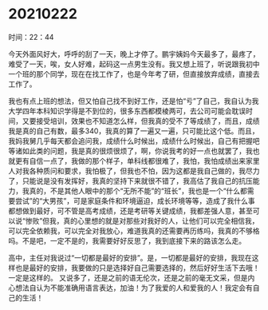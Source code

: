 # 20210222

时间：22：44

今天外面风好大，呼呼的刮了一天，晚上才停了。鹏宇姨妈今天最多了，最疼了，难受了一天，唉，女人好难，起码这一点男生没有。我又想上班了，听说跟我初中一个班的那个同学，现在在找工作了，也是今年考了研，但直接放弃成绩，直接去工作了。

我也有点上班的想法，但又怕自己找不到好工作，还是怕“亏”了自己，我自认为我大学四年本科知识学得是不到位的，很多东西都模棱两可，去公司可能会耽误时间，又要接受培训，效果也不知道怎么样，但我真的受不了等成绩了，而且，成绩我是真的自己有数，最多340，我真的算了一遍又一遍，只可能比这个低。而且，我妈我舅几乎每天都会追问我，成绩什么时候出，成绩什么时候出，自己有把握吧等诸如此类的问题，我是真的很烦很烦了，啊，你说我考的好一点也就罢了，我也就更有自信一点了，我做的那个样子，单科线都很难了，我怕，我怕成绩出来家里人对我各种质问和要求，我怕极了，但我也不怕，因为这都是我自己做的，我尽力了，只能说是没有发挥好，我真的坚持下来就很不错了，我高估了我自己的抗压能力，我真的，不是其他人眼中的那个“无所不能”的“班长”，我也是一个“什么都需要尝试”的“大男孩”，可是家庭条件和环境逼迫，成长环境等等，造成了我什么事都想做到最好，可不管是高考成绩，还是考研等关键成绩，我都差强人意，甚至可以说“惨败”但我，真的心里想的就是对那些对我好的人，让他们可以完全相信我，可以完全依赖我，可以完全对我放心，难道我真的还需要再历练吗，我真的不够格吗。不是吧，一定不是的，我需要好好反思了，我到底接下来的路该怎么走。

高中，主任对我说过“一切都是最好的安排”。是，一切都是最好的安排，我现在这样也是最好的安排，我要做的只是选择好自己需要选择的，然后好好生活下去哦！一定是这样的。
又说多了，还是之前的语无伦次，还是之前的毫无文采，但是内心想法自认为不能准确用语言表达，加油！为了我爱的人和爱我的人！我定会有自己的生活！

